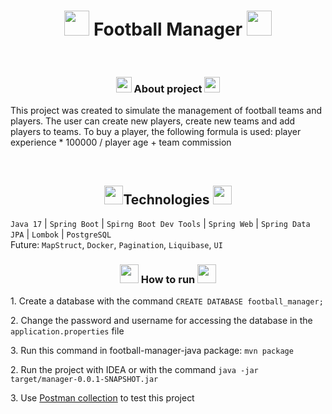 <h1 align="center"><img width=40px src="https://cdn-icons-png.flaticon.com/128/33/33736.png"> Football Manager <img width=40px src="https://cdn-icons-png.flaticon.com/128/33/33736.png"></h1>
<br>
<h3 align=center><img width=25px src="https://cdn-icons-png.flaticon.com/128/1/1176.png"> About project <img width=25px src="https://cdn-icons-png.flaticon.com/128/1/1176.png"></h3>
<p>This project was created to simulate the management of football teams and players. The user can create new players, create new teams and add players to teams. To buy a player, the following formula is used: player experience * 100000 / player age + team commission</p>
<br>
<h2 align=center><img src="https://cdn-icons-png.flaticon.com/128/4365/4365271.png" width=30px>Technologies <img src="https://cdn-icons-png.flaticon.com/128/4365/4365271.png" width=30px></h2>
<code>Java 17</code> |
<code>Spring Boot</code> |
<code>Spirng Boot Dev Tools</code> |
<code>Spring Web</code> |
<code>Spring Data JPA</code> |
<code>Lombok</code> |
<code>PostgreSQL</code>
<br>
Future: <code>MapStruct</code>, <code>Docker</code>, <code>Pagination</code>, <code>Liquibase</code>, <code>UI</code>
<h3 align=center><img width=30px src="https://cdn-icons-png.flaticon.com/128/4357/4357645.png"> How to run <img width=30px src="https://cdn-icons-png.flaticon.com/128/4357/4357645.png"></h3>



<p>1. Create a database with the command <code>CREATE DATABASE football_manager;</code></p>
<p>2. Change the password and username for accessing the database in the <code>application.properties</code> file</p>
<p>3. Run this command in football-manager-java package: <code>mvn package</code></p>
<p>2. Run the project with IDEA or with the command <code>java -jar target/manager-0.0.1-SNAPSHOT.jar</code></p>
<p>3. Use <a href="https://www.postman.com/maintenance-operator-97553329/test-projects/request/u09d82i/transfer-player-from-team-to-team">Postman collection</a> to test this project</p>

